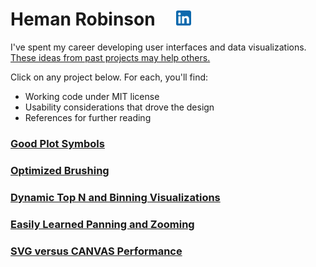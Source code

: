 # Heman Robinson&nbsp;&nbsp;&nbsp;&nbsp;&nbsp;[<img src=src/linkedin.svg title="Contact me on LinkedIn" alt="Contact me on LinkedIn" width=24>](https://www.linkedin.com/in/heman-robinson-953a1223/)

I've spent my career developing user interfaces and data visualizations. [These ideas from past projects may help others.](https://hemanrobinson.github.io/)

Click on any project below.  For each, you'll find:
* Working code under MIT license
* Usability considerations that drove the design
* References for further reading

### [Good Plot Symbols](https://hemanrobinson.github.io/good-plot-symbols/)
### [Optimized Brushing](https://hemanrobinson.github.io/fast-brushing/)
### [Dynamic Top N and Binning Visualizations](https://hemanrobinson.github.io/top-n-binning/)
### [Easily Learned Panning and Zooming](https://hemanrobinson.github.io/panning-zooming/)
### [SVG versus CANVAS Performance](https://hemanrobinson.github.io/svg-canvas-performance/)
